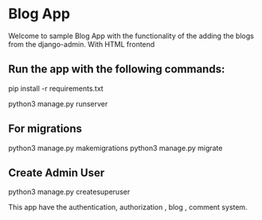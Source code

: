 # Blog App
Welcome to sample Blog App with the functionality of the adding the blogs from the django-admin. With HTML frontend

## Run the app with the following commands:

pip install -r requirements.txt

python3 manage.py runserver

## For migrations 

python3 manage.py makemigrations
python3 manage.py migrate

## Create Admin User

python3 manage.py createsuperuser

This app have the authentication, authorization , blog , comment system.
